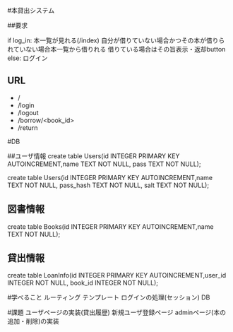 #本貸出システム

##要求

if log_in:
    本一覧が見れる(/index)
    自分が借りていない場合かつその本が借りられていない場合本一覧から借りれる
    借りている場合はその旨表示・返却button
else:
    ログイン

## URL

* /
* /login
* /logout
* /borrow/<book_id>
* /return



#DB

##ユーザ情報
create table Users(id INTEGER PRIMARY KEY AUTOINCREMENT,name TEXT NOT NULL, pass TEXT NOT NULL);

create table Users(id INTEGER PRIMARY KEY AUTOINCREMENT,name TEXT NOT NULL, pass_hash TEXT NOT NULL, salt TEXT NOT NULL);

## 図書情報
create table Books(id INTEGER PRIMARY KEY AUTOINCREMENT,name TEXT NOT NULL);

## 貸出情報
create table LoanInfo(id INTEGER PRIMARY KEY AUTOINCREMENT,user_id INTEGER NOT NULL, book_id INTEGER NOT NULL);


#学べること
ルーティング
テンプレート
ログインの処理(セッション)
DB

#課題
ユーザページの実装(貸出履歴)
新規ユーザ登録ページ
adminページ(本の追加・削除)の実装
